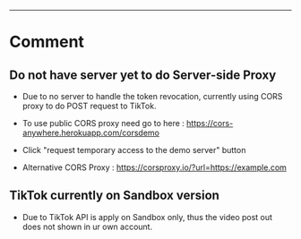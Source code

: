 ---
# Comment
## Do not have server yet to do Server-side Proxy
- Due to no server to handle the token revocation, currently using CORS proxy to do POST request to TikTok.
- To use public CORS proxy need go to here : https://cors-anywhere.herokuapp.com/corsdemo
- Click "request temporary access to the demo server" button

- Alternative CORS Proxy : https://corsproxy.io/?url=https://example.com
  
## TikTok currently on Sandbox version
- Due to TikTok API is apply on Sandbox only, thus the video post out does not shown in ur own account.
